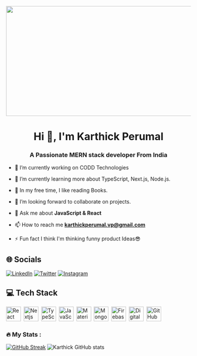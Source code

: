 <div align="center">
  <img src="https://media.giphy.com/media/dWesBcTLavkZuG35MI/giphy.gif" width="600" height="300"/>
</div>

<h1 align="center">Hi 👋, I'm Karthick Perumal</h1>
<h3 align="center">A Passionate MERN stack developer From India</h3>

- 🔭 I’m currently working on CODD Technologies

- 🌱 I’m currently learning more about TypeScript, Next.js, Node.js. 

- 📙 In my free time, I like reading Books.

- 🤝 I’m looking forward to collaborate on projects.

- 💬 Ask me about **JavaScript & React**

- 📫 How to reach me **karthickperumal.vp@gmail.com**

- ⚡ Fun fact I think I'm thinking funny product Ideas😎

## 🌐 Socials
[![LinkedIn](https://img.shields.io/badge/LinkedIn-0077B5?style=for-the-badge&logo=linkedin&logoColor=white)](https://linkedin.com/in/imkarthickperumal)
[![Twitter](https://img.shields.io/twitter/follow/_karthikperumal?logo=Twitter&style=for-the-badge)](https://twitter.com/_karthikperumal)
[![Instagram](https://img.shields.io/badge/Instagram-E4405F?style=for-the-badge&logo=instagram&logoColor=white)](https://instagram.com/imkarthickperumal) 

## 💻 Tech Stack
<div>
  <img src="https://cdn.jsdelivr.net/gh/devicons/devicon/icons/react/react-original.svg" title="React" alt="React" width="40" height="40"/>&nbsp;
  <img src="https://cdn.jsdelivr.net/gh/devicons/devicon/icons/nextjs/nextjs-original-wordmark.svg" alt="Nextjs" width="40" height="40"/>&nbsp;
  <img src="https://cdn.jsdelivr.net/gh/devicons/devicon/icons/typescript/typescript-original.svg" alt="TypeScript" width="40" height="40"/>&nbsp;
  <img src="https://cdn.jsdelivr.net/gh/devicons/devicon/icons/javascript/javascript-original.svg" alt="JavaScript" width="40" height="40"/>&nbsp;
  <img src="https://cdn.jsdelivr.net/gh/devicons/devicon/icons/materialui/materialui-original.svg" alt="MaterialUI" width="40" height="40"/>&nbsp;
  <img src="https://cdn.jsdelivr.net/gh/devicons/devicon/icons/mongodb/mongodb-original-wordmark.svg" alt="MongoDB" width="40" height="40"/>&nbsp;
  <img src="https://cdn.jsdelivr.net/gh/devicons/devicon/icons/firebase/firebase-plain-wordmark.svg" alt="Firebase" width="40" height="40"/>&nbsp;
  <img src="https://cdn.jsdelivr.net/gh/devicons/devicon/icons/digitalocean/digitalocean-original-wordmark.svg" alt="DigitalOcean" width="40" height="40"/>&nbsp;
  <img src="https://cdn.jsdelivr.net/gh/devicons/devicon/icons/github/github-original-wordmark.svg" alt="GitHub" width="40" height="40"/>&nbsp;
</div>

### :fire: My Stats :
[![GitHub Streak](https://streak-stats.demolab.com?user=imkarthickperumal&theme=dark)](https://git.io/streak-stats)
![Karthick GitHub stats](https://github-readme-stats.vercel.app/api?username=imkarthickperumal&show_icons=true&theme=transparent)

